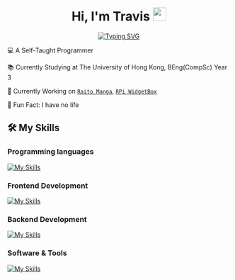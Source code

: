 <h1 align='center'>
  Hi, I'm Travis <img width="30px" src="https://raw.githubusercontent.com/iampavangandhi/iampavangandhi/master/gifs/Hi.gif">
</h1>

<span align="center">

[![Typing SVG](https://readme-typing-svg.demolab.com?font=Fira+Code&pause=1000&center=true&random=false&width=435&lines=Computer+Science+Student;Full+Stack+Developer;HKU+Student)](https://git.io/typing-svg)

</span>

💻 A Self-Taught Programmer

📚 Currently Studying at The University of Hong Kong, BEng(CompSc) Year 3

🔭 Currently Working on [`Raito Manga`](https://github.com/nohackjustnoobb/Raito-Manga), [`RPi WidgetBox`](https://github.com/nohackjustnoobb/RPi-WidgetBox)

🌟 Fun Fact: I have no life

## 🛠️ My Skills

### Programming languages

[![My Skills](https://skillicons.dev/icons?i=rust,cpp,js,ts,go,py,java,dart)](https://skillicons.dev)

### Frontend Development

[![My Skills](https://skillicons.dev/icons?i=html,css,scss,svelte,react,lit)](https://skillicons.dev)

### Backend Development

[![My Skills](https://skillicons.dev/icons?i=sqlite,django,nodejs,deno,express,nextjs)](https://skillicons.dev)

### Software & Tools

[![My Skills](https://skillicons.dev/icons?i=git,docker,nginx,vscode,github,figma,cmake,yarn,linux,bash)](https://skillicons.dev)

<!---
## 📊 Github Stats

![nohackjustnoobb's GitHub stats](https://github-readme-stats.vercel.app/api?username=nohackjustnoobb&rank_icon=github)

![nohackjustnoobb's GitHub stats](https://github-readme-stats.vercel.app/api/top-langs?username=nohackjustnoobb&show_icons=true&locale=en&layout=compact)
-->
